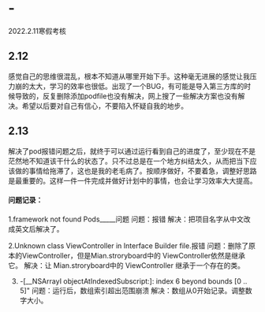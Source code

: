 # -
2022.2.11寒假考核




## 2.12
感觉自己的思维很混乱，根本不知道从哪里开始下手。这种毫无进展的感觉让我压力崩的太大，学习的效率也很低。出现了一个BUG，有可能是导入第三方库的时候导致的，反复删除添加podfile也没有解决，网上搜了一些解决方案也没有解决。希望以后要对自己有信心，不要陷入怀疑自我的地步。

## 2.13
解决了pod报错问题之后，就终于可以通过运行看到自己的进度了，至少现在不是茫然地不知道该干什么的状态了。只不过总是在一个地方纠结太久，从而把当下应该做的事情给拖滞了，这也是我的老毛病了。按顺序做好，不要着急，调整好思路是最重要的。这样一件一件完成并做好计划中的事情，也会让学习效率大大提高。
#### 问题记录：
1.framework not found Pods_____问题
问题：报错
解决：把项目名字从中文改成英文后解决了。

2.Unknown class ViewController in Interface Builder file.报错
问题：删除了原本的ViewController，但是Mian.stroryboard中的 ViewController依然是继承它。
解决：让 Mian.stroryboard中的 ViewController 继承于一个存在的类。

3. -[__NSArrayI objectAtIndexedSubscript:]: index 6 beyond bounds [0 .. 5]"
问题：运行后，数组索引超出范围崩溃
解决：数组从0开始记录。调整数字大小。

